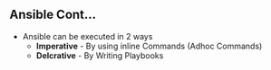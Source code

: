 ## Ansible Cont...

- Ansible can be executed in 2 ways
    - **Imperative** - By using inline Commands (Adhoc Commands)
    - **Delcrative** - By Writing Playbooks